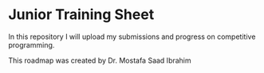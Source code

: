 # Junior Training Sheet

In this repository I will upload my submissions and progress on competitive programming.



This roadmap was created by Dr. Mostafa Saad Ibrahim


